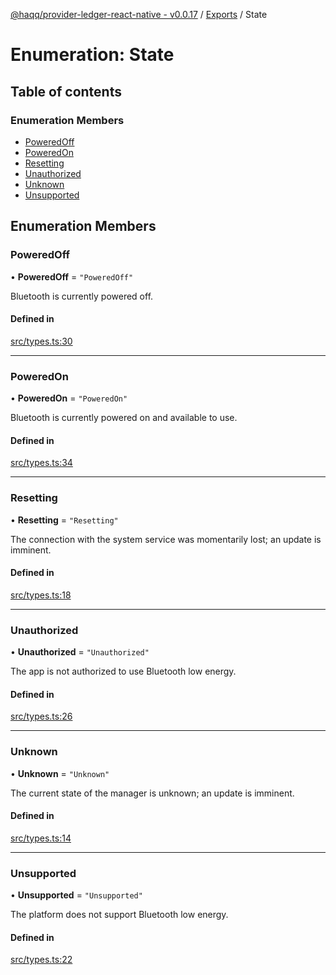 [@haqq/provider-ledger-react-native - v0.0.17](../README.md) / [Exports](../modules.md) / State

# Enumeration: State

## Table of contents

### Enumeration Members

- [PoweredOff](State.md#poweredoff)
- [PoweredOn](State.md#poweredon)
- [Resetting](State.md#resetting)
- [Unauthorized](State.md#unauthorized)
- [Unknown](State.md#unknown)
- [Unsupported](State.md#unsupported)

## Enumeration Members

### PoweredOff

• **PoweredOff** = ``"PoweredOff"``

Bluetooth is currently powered off.

#### Defined in

[src/types.ts:30](https://github.com/haqq-network/haqq-wallet-provider-ledger-react-native/blob/e50406c/src/types.ts#L30)

___

### PoweredOn

• **PoweredOn** = ``"PoweredOn"``

Bluetooth is currently powered on and available to use.

#### Defined in

[src/types.ts:34](https://github.com/haqq-network/haqq-wallet-provider-ledger-react-native/blob/e50406c/src/types.ts#L34)

___

### Resetting

• **Resetting** = ``"Resetting"``

The connection with the system service was momentarily lost; an update is imminent.

#### Defined in

[src/types.ts:18](https://github.com/haqq-network/haqq-wallet-provider-ledger-react-native/blob/e50406c/src/types.ts#L18)

___

### Unauthorized

• **Unauthorized** = ``"Unauthorized"``

The app is not authorized to use Bluetooth low energy.

#### Defined in

[src/types.ts:26](https://github.com/haqq-network/haqq-wallet-provider-ledger-react-native/blob/e50406c/src/types.ts#L26)

___

### Unknown

• **Unknown** = ``"Unknown"``

The current state of the manager is unknown; an update is imminent.

#### Defined in

[src/types.ts:14](https://github.com/haqq-network/haqq-wallet-provider-ledger-react-native/blob/e50406c/src/types.ts#L14)

___

### Unsupported

• **Unsupported** = ``"Unsupported"``

The platform does not support Bluetooth low energy.

#### Defined in

[src/types.ts:22](https://github.com/haqq-network/haqq-wallet-provider-ledger-react-native/blob/e50406c/src/types.ts#L22)
